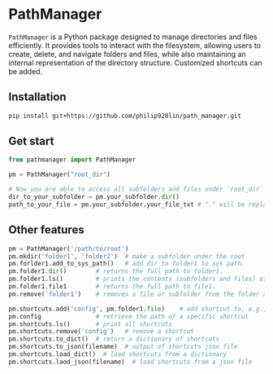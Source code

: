 # PathManager

`PathManager` is a Python package designed to manage directories and files efficiently. It provides tools to interact with the filesystem, allowing users to create, delete, and navigate folders and files, while also maintaining an internal representation of the directory structure. Customized shortcuts can be added.


## Installation

```bash
pip install git+https://github.com/philip928lin/path_manager.git
```

## Get start

```python
from pathmanager import PathManager

pm = PathManager("root_dir")

# Now you are able to access all subfolders and files under `root_dir`
dir_to_your_subfolder = pm.your_subfolder.dir()  
path_to_your_file = pm.your_subfolder.your_file_txt # "." will be replaced by "_"
```

## Other features
```python
pm = PathManager('/path/to/root')
pm.mkdir('folder1', 'folder2')  # make a subfolder under the root
pm.forlder1.add_to_sys_path()   # add dir to folder1 to sys path.
pm.folder1.dir()        # returns the full path to folder1.
pm.folder1.ls()         # prints the contents (subfolders and files) of folder1.
pm.folder1.file1        # returns the full path to file1.
pm.remove('folder1')    # removes a file or subfolder from the folder and deletes it from the filesystem.

pm.shortcuts.add('config', pm.folder1.file)    # add shortcut to, e.g., config file.
pm.config               # retrieve the path of a specific shortcut
pm.shortcuts.ls()       # print all shortcuts
pm.shortcuts.remove('config')   # remove a shortcut
pm.shortcuts.to_dict()  # return a dictionary of shortcuts
pm.shortcuts.to_json(filename)  # output of shortcuts json file
pm.shortcuts.load_dict()  # load shortcuts from a dictionary
pm.shortcuts.laod_json(filename)  # load shortcuts from a json file
```